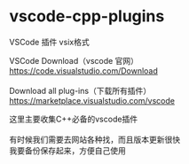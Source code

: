 # vscode-cpp-plugins
VSCode 插件 vsix格式

VSCode Download（vscode 官网）<br>
https://code.visualstudio.com/Download<br><br>
Download all plug-ins（下载所有插件）<br>
https://marketplace.visualstudio.com/vscode

这里主要收集C++必备的vscode插件<br><br>
有时候我们需要去网站各种找，而且版本更新很快<br>
我要备份保存起来，方便自己使用<br>
